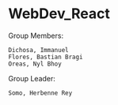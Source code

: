 # WebDev_React

Group Members:

    Dichosa, Immanuel
    Flores, Bastian Bragi
    Oreas, Nyl Bhoy

Group Leader:

    Somo, Herbenne Rey
